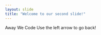 ```yaml
---
layout: slide
title: "Welcome to our second slide!"
---
```

Away We Code
Use the left arrow to go back!
